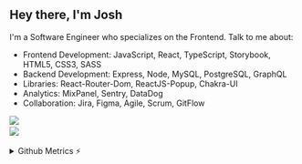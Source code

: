 ## Hey there, I'm Josh
I'm a Software Engineer who specializes on the Frontend. Talk to me about: 
* Frontend Development: JavaScript, React, TypeScript, Storybook, HTML5, CSS3, SASS
* Backend Development: Express, Node, MySQL, PostgreSQL, GraphQL
* Libraries: React-Router-Dom, ReactJS-Popup, Chakra-UI
* Analytics: MixPanel, Sentry, DataDog
* Collaboration: Jira, Figma, Agile, Scrum, GitFlow

<p align="left">
  <a href="https://skillicons.dev/%22%3E">
    <img src="https://skillicons.dev/icons?i=js,react,typescript,redux,html,css,sass, mixpanel" /><br/>
    <img src="https://skillicons.dev/icons?i=graphql,nodejs,express,mysql,postgres,git,figma,jira" />
  </a>
</p>

<details>
<summary>Github Metrics ⚡</summary>

<p align="center">
    <img src="/github-metrics.svg" />
</p>
</details>

